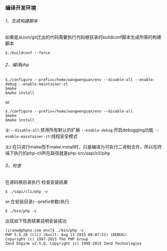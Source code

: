 
### 编译开发环境

###### 1、生成构建脚本
如果是从svn/git迁出的代码需要执行代码根目录的buildconf脚本生成所需的构建脚本
```
$./buildconf --force
```

###### 2、编译php
```
$./configure --prefix=/home/wangwenguan/env --disable-all --enable-debug --enable-maintainer-zt
$make
$make install
```
or
```
$./configure --prefix=/home/wangwenguan/env --disable-all
$make
$make install
```
`注`:`--disable-all`:禁用所有默认的扩展
     `--enable-debug`:开启debugging功能
     `--enable-maintainer-zt`:线程安全模式

`注2`:在只进行make而不make install时，只是编译为可执行二进制文件，所以在终端下执行的php-cli所在路径就是php-src/sapi/cli/php

###### 3、检查
在源码根目录执行 检查安装结果
```
$ ./sapi/cli/php -v
```
or 在安装目录(--prefix参数)执行
```
$ ./bin/php -v
```
出现如下性质结果说明安装成功
```
[iranw@phpno.com env]$ ./bin/php -v
PHP 5.5.28 (cli) (built: Aug 11 2015 09:07:51) (DEBUG)
Copyright (c) 1997-2015 The PHP Group
Zend Engine v2.5.0, Copyright (c) 1998-2015 Zend Technologies
```
